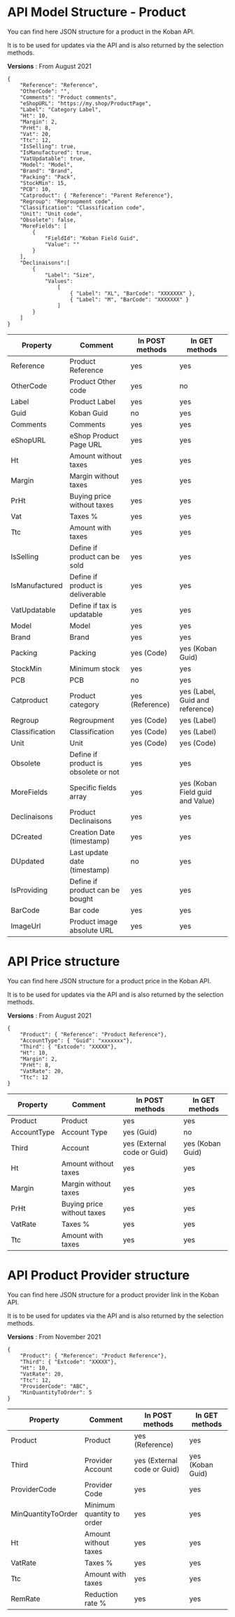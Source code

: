 # API Model Structure - Product

You can find here JSON structure for a product in the Koban API.

It is to be used for updates via the API and is also returned by the selection methods.

**Versions** : From August 2021

```
{
    "Reference": "Reference",
    "OtherCode": "",
    "Comments": "Product comments",
    "eShopURL": "https://my.shop/ProductPage",
    "Label": "Category Label",
    "Ht": 10,
    "Margin": 2,
    "PrHt": 8,
    "Vat": 20,
    "Ttc": 12,
    "IsSelling": true,
    "IsManufactured": true,
    "VatUpdatable": true,
    "Model": "Model",
    "Brand": "Brand",
    "Packing": "Pack",
    "StockMin": 15,
    "PCB": 10,
    "Catproduct": { "Reference": "Parent Reference"},
    "Regroup": "Regroupment code",
    "Classification": "Classification code",
    "Unit": "Unit code",
    "Obsolete": false,
    "MoreFields": [
        {
            "FieldId": "Koban Field Guid",
            "Value": ""
        }
    ],
    "Declinaisons":[
    	{
    		"Label": "Size",
    		"Values":
    			[
    				{ "Label": "XL", "BarCode": "XXXXXXX" },
    				{ "Label": "M", "BarCode": "XXXXXXX" }
    			]
    	}
	]
}
```

| Property       | Comment                              | In POST methods | In GET methods                   |
| -------------- | ------------------------------------ | --------------- | -------------------------------- |
| Reference      | Product Reference                    | yes             | yes                              |
| OtherCode      | Product Other code                   | yes             | no                               |
| Label          | Product Label                        | yes             | yes                              |
| Guid           | Koban Guid                           | no              | yes                              |
| Comments       | Comments                             | yes             | yes                              |
| eShopURL       | eShop Product Page URL               | yes             | yes                              |
| Ht             | Amount without taxes                 | yes             | yes                              |
| Margin         | Margin without taxes                 | yes             | yes                              |
| PrHt           | Buying price without taxes           | yes             | yes                              |
| Vat            | Taxes %                              | yes             | yes                              |
| Ttc            | Amount with taxes                    | yes             | yes                              |
| IsSelling      | Define if product can be sold        | yes             | yes                              |
| IsManufactured | Define if product is deliverable     | yes             | yes                              |
| VatUpdatable   | Define if tax is updatable           | yes             | yes                              |
| Model          | Model                                | yes             | yes                              |
| Brand          | Brand                                | yes             | yes                              |
| Packing        | Packing                              | yes (Code)      | yes (Koban Guid)                 |
| StockMin       | Minimum stock                        | yes             | yes                              |
| PCB            | PCB                                  | no              | yes                              |
| Catproduct     | Product category                     | yes (Reference) | yes (Label, Guid and reference)  |
| Regroup        | Regroupment                          | yes (Code)      | yes (Label)                      |
| Classification | Classification                       | yes (Code)      | yes (Label)                      |
| Unit           | Unit                                 | yes (Code)      | yes (Code)                       |
| Obsolete       | Define if product is obsolete or not | yes             | yes                              |
| MoreFields     | Specific fields array                | yes             | yes (Koban Field guid and Value) |
| Declinaisons   | Product Declinaisons                 | yes             | yes                              |
| DCreated       | Creation Date (timestamp)            | yes             | yes                              |
| DUpdated       | Last update date (timestamp)         | no              | yes                              |
| IsProviding    | Define if product can be bought      | yes             | yes                              |
| BarCode        | Bar code                             | yes             | yes                              |
| ImageUrl       | Product image absolute URL           | yes             | yes                              |

# API Price structure

You can find here JSON structure for a product price in the Koban API.

It is to be used for updates via the API and is also returned by the selection methods.

**Versions** : From August 2021

```
{
    "Product": { "Reference": "Product Reference"},
    "AccountType": { "Guid": "xxxxxxx"},
    "Third": { "Extcode": "XXXXX"},
    "Ht": 10,
    "Margin": 2,
    "PrHt": 8,
    "VatRate": 20,
    "Ttc": 12
}
```

| Property    | Comment                    | In POST methods             | In GET methods   |
| ----------- | -------------------------- | --------------------------- | ---------------- |
| Product     | Product                    | yes                         | yes              |
| AccountType | Account Type               | yes (Guid)                  | no               |
| Third       | Account                    | yes (External code or Guid) | yes (Koban Guid) |
| Ht          | Amount without taxes       | yes                         | yes              |
| Margin      | Margin without taxes       | yes                         | yes              |
| PrHt        | Buying price without taxes | yes                         | yes              |
| VatRate     | Taxes %                    | yes                         | yes              |
| Ttc         | Amount with taxes          | yes                         | yes              |

# API Product Provider structure

You can find here JSON structure for a product provider link in the Koban API.

It is to be used for updates via the API and is also returned by the selection methods.

**Versions** : From November 2021

```
{
    "Product": { "Reference": "Product Reference"},
    "Third": { "Extcode": "XXXXX"},
    "Ht": 10,
    "VatRate": 20,
    "Ttc": 12,
    "ProviderCode": "ABC",
    "MinQuantityToOrder": 5
}
```

| Property           | Comment                   | In POST methods             | In GET methods   |
| ------------------ | ------------------------- | --------------------------- | ---------------- |
| Product            | Product                   | yes (Reference)             | yes              |
| Third              | Provider Account          | yes (External code or Guid) | yes (Koban Guid) |
| ProviderCode       | Provider Code             | yes                         | yes              |
| MinQuantityToOrder | Minimum quantity to order | yes                         | yes              |
| Ht                 | Amount without taxes      | yes                         | yes              |
| VatRate            | Taxes %                   | yes                         | yes              |
| Ttc                | Amount with taxes         | yes                         | yes              |
| RemRate            | Reduction rate %          | yes                         | yes              |

